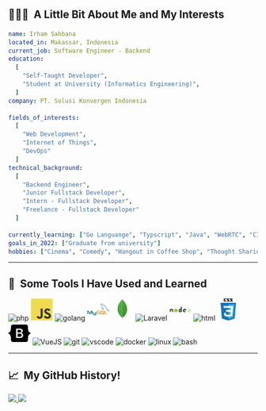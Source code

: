 <h2> 👨🏻‍💻 &nbsp;A Little Bit About Me and My Interests</h2>

```yaml
name: Irham Sahbana
located_in: Makassar, Indonesia
current_job: Software Engineer - Backend
education:
  [
    "Self-Taught Developer",
    "Student at University (Informatics Engineering)",
  ]
company: PT. Solusi Konvergen Indonesia

fields_of_interests:
  [
    "Web Development",
    "Internet of Things",
    "DevOps"
  ]
technical_background:
  [
    "Backend Engineer",
    "Junior Fullstack Developer",
    "Intern - Fullstack Developer",
    "Freelance - Fullstack Developer"
  ]
  
currently_learning: ["Go Languange", "Typscript", "Java", "WebRTC", "CI/CD"]
goals_in_2022: ["Graduate from university"]
hobbies: ["Cinema", "Comedy", "Hangout in Coffee Shop", "Thought Sharing", "Book"]
```
  
---  
  
<h2> 🚀 &nbsp;Some Tools I Have Used and Learned</h2>
<p align="left">
<img src="https://cdn.jsdelivr.net/gh/devicons/devicon/icons/php/php-original.svg" alt="php" width="45" height="45"/>
<img src="https://raw.githubusercontent.com/devicons/devicon/master/icons/javascript/javascript-original.svg" alt="javascript" width="45" height="45" />
<img src="https://www.vectorlogo.zone/logos/golang/golang-icon.svg" alt="golang" width="45" height="45"/>
<img src="https://raw.githubusercontent.com/devicons/devicon/master/icons/mysql/mysql-original-wordmark.svg" alt="mysql" width="45" height="45" />
<img src="https://raw.githubusercontent.com/devicons/devicon/master/icons/mongodb/mongodb-original.svg" alt="mongodb" width="45" height="45" />
<img src="https://cdn.jsdelivr.net/gh/devicons/devicon/icons/laravel/laravel-plain-wordmark.svg" alt="Laravel" width="45" height="45"/>
<img src="https://raw.githubusercontent.com/devicons/devicon/master/icons/nodejs/nodejs-original-wordmark.svg" alt="nodejs" width="45" height="45" />
<img src="https://cdn.jsdelivr.net/gh/devicons/devicon/icons/html5/html5-original.svg" alt="html" width="45" height="45"/>
<img src="https://raw.githubusercontent.com/devicons/devicon/master/icons/css3/css3-original-wordmark.svg" alt="css3" width="45" height="45" />
<img src="https://raw.githubusercontent.com/devicons/devicon/master/icons/bootstrap/bootstrap-plain.svg" alt="bootstrap" width="45" height="45" />
<img src="https://cdn.jsdelivr.net/gh/devicons/devicon/icons/vuejs/vuejs-original-wordmark.svg" alt="VueJS" width="45" height="45"/>
<img src="https://cdn.jsdelivr.net/gh/devicons/devicon/icons/git/git-original.svg" alt="git" width="45" height="45"/>
<img src="https://cdn.jsdelivr.net/gh/devicons/devicon/icons/vscode/vscode-original.svg" alt="vscode" width="45" height="45"/>
<img src="https://cdn.jsdelivr.net/gh/devicons/devicon/icons/docker/docker-original.svg" alt="docker" width="45" height="45"/>
<img src="https://cdn.jsdelivr.net/gh/devicons/devicon/icons/linux/linux-original.svg" alt="linux" width="45" height="45"/>       
<img src="https://cdn.jsdelivr.net/gh/devicons/devicon/icons/bash/bash-original.svg" alt="bash" width="45" height="45"/>
</p>

---

<h2> 📈 &nbsp;My GitHub History!</h2>
<a href="https://github.com/irhamsahbana">
  <img height="180em" src="https://github-readme-stats.vercel.app/api?username=irhamsahbana&theme=noctis_minimus&show_icons=true" />
  <img height="180em" src="https://github-readme-stats.vercel.app/api/top-langs/?username=irhamsahbana&theme=noctis_minimus&layout=compact" />
</a>
